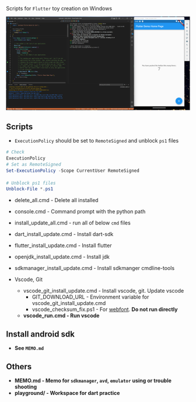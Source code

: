 Scripts for `Flutter` toy creation on Windows

<img src="image.png">


## Scripts

* `ExecutionPolicy` should be set to `RemoteSigned` and unblock `ps1` files
```powershell
# Check
ExecutionPolicy
# Set as RemoteSigned
Set-ExecutionPolicy -Scope CurrentUser RemoteSigned

# Unblock ps1 files
Unblock-File *.ps1
```

* delete_all.cmd - Delete all installed
* console.cmd - Command prompt with the python path

* install_update_all.cmd - run all of below `cmd` files

* dart_install_update.cmd - Install dart-sdk
* flutter_install_update.cmd - Install flutter
* openjdk_install_update.cmd - Install jdk
* sdkmanager_install_update.cmd - Install sdkmanger cmdline-tools

* Vscode, Git
    * vscode_git_install_update.cmd - Install vscode, git. Update vscode
        * GIT_DOWNLOAD_URL - Environment variable for vscode_git_install_update.cmd
        * vscode_checksum_fix.ps1 - For [webfont](https://github.com/Joungkyun/font-d2coding-ligature). <b>Do not run directly<b>
    * vscode_run.cmd - Run vscode


## Install android sdk

* See `MEMO.md`


## Others

* MEMO.md - Memo for `sdkmanager`, `avd`, `emulator` using or trouble shooting
* playground/ - Workspace for dart practice
